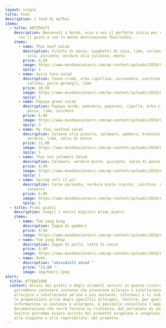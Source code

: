 ```yaml
---
layout: single
title: Food
description: I food di myThai
items:
  - title: ANTIPASTI
    description: Benvenuti a bordo, ecco a voi il perfetto inizio per questo viaggio
      con il gusto e con la mente destinazione Thailandia...
    items:
      - name: Thai beef salad
        description: Filetto di manzo, spaghetti di soia, lime, coriandolo, salsa di
          soia, piccante, verdure alla julienne, menta
        price: 9,50
        image: https://www.mundoasiatours.com/wp-content/uploads/2019/05/Thai-food-Tom-Yam-Kung.jpg
        spicy: 1
      - name: Spicy tuna salad
        description: Tonno crudo, erba cipollina, coriandolo, zucchine, pendolini, riso
          saltato, porro germogli, lime
        price: 10,50
        image: https://www.mundoasiatours.com/wp-content/uploads/2019/05/Thai-food-Tom-Yam-Kung.jpg
        spicy: 1
      - name: Papaya green salad
        description: Papaya verde, pomodoro, peperoni, cipolla, erba cipollina, salsa di
          pesce, lime, zucchero
        price: 6,00
        image: https://www.mundoasiatours.com/wp-content/uploads/2019/05/Thai-food-Tom-Yam-Kung.jpg
        spicy: 3
      - name: My thai seafood salad
        description: Salmone alla piastra, calamaro, gambero, branzino, misto di
          verdure, lime, salsa di pesce
        price: 11,00
        image: https://www.mundoasiatours.com/wp-content/uploads/2019/05/Thai-food-Tom-Yam-Kung.jpg
        spicy: 1
      - name: Thai hot calamari Salad
        description: Calamaro, verdure miste, piccante, salsa di pesce, lime
        price: 9,00
        image: https://www.mundoasiatours.com/wp-content/uploads/2019/05/Thai-food-Tom-Yam-Kung.jpg
        spicy: 1
      - name: Spring roll (3 pz)
        description: Carne macinata, verdura mista (carote, zucchine, erba cipollina,
          zenzero)
        price: 6,00
        image: https://www.mundoasiatours.com/wp-content/uploads/2019/05/Thai-food-Tom-Yam-Kung.jpg
        spicy: 1
  - title: Primi piatti
    description: Scegli i nostri migliori primi piatti
    items:
      - name: Tom yang kung
        description: Zuppa di gamberi
        price: 9,50
        image: https://www.mundoasiatours.com/wp-content/uploads/2019/05/Thai-food-Tom-Yam-Kung.jpg
      - name: Tom yang khay
        description: Zuppa di pollo, latte di cocco
        price: 9,00
        image: https://www.mundoasiatours.com/wp-content/uploads/2019/05/Thai-food-Tom-Yam-Kung.jpg
      - name: Dodo
        description: "adsasda123 adsad "
        price: "13,00 "
        image: img/beers.jpeg
alert:
  title: ATTENZIONE
  content: Alcuni dei piatti e degli alimenti serviti in questo ristorante
    potrebbero contenere sostanze che provocano allergie o intolleranze. Se sei
    allergico o intollerante ad una o più sostanze, informaci e ti indicheremo
    le preparazioni prive degli specifici allergeni. Inoltre, per qualsiasi
    informazione su sostanze e allergeni, è possibile consultare l’apposita
    documentazione che verrà fornita su richiesta, dal personale di servizio.
    Inoltre potrebbe essere servito del prodotto surgelato e congelato, in base
    alla stagione e alla reperibilita’ del prodotto.
---
```

